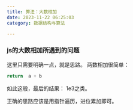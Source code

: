 ```yaml
---
title: 算法：大数相加
date: 2023-11-22 06:25:03
category: 数据结构与算法

---
```


### js的大数相加所遇到的问题

这里只需要明确一点，就是思路。
两数相加很简单：
```javascript
return  a + b
```
如此这般，最后的结果： 1e3之类。

正确的思路应该是用指针遍历，进位累加即可。
